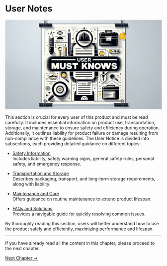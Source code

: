 # User Notes

<img src="../../resources/3-UserNotes/3-usermustknows-1.png" alt="img-1" width="800" height=“auto” /> <br>

This section is crucial for every user of this product and must be read carefully. It includes essential information on product use, transportation, storage, and maintenance to ensure safety and efficiency during operation. Additionally, it outlines liability for product failure or damage resulting from non-compliance with these guidelines. The User Notice is divided into subsections, each providing detailed guidance on different topics:

- [Safety Information](/3-UserNotes/320_M5/3.1.1-SafetyInstruction/1-SafetyInstruction.md)    
    Includes liability, safety warning signs, general safety rules, personal safety, and emergency response.

- [Transportation and Storage](/3-UserNotes/320_M5/3.1.2-TransportandStorage/1-TransportandStorage.md)    
    Describes packaging, transport, and long-term storage requirements, along with liability.

- [Maintenance and Care](/3-UserNotes/320_M5/3.1.3-MaintenanceandCare/1-MaintenanceandCare.md)  
    Offers guidance on routine maintenance to extend product lifespan.

- [FAQs and Solutions](/3-UserNotes/320_M5/4-FAQ/3.2_320_M5_userNotes.md)    
    Provides a navigable guide for quickly resolving common issues.

By thoroughly reading this section, users will better understand how to use the product safely and efficiently, maximizing performance and lifespan.

----

If you have already read all the content in this chapter, please proceed to the next chapter.

[Next Chapter →](/4-FirstInstallAndUse/README.md)
